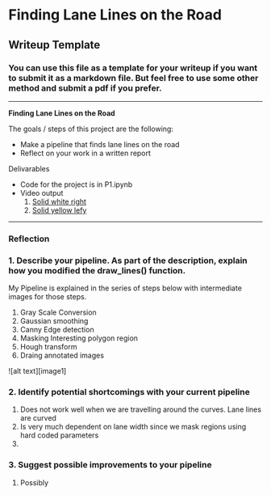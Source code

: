 # **Finding Lane Lines on the Road** 

## Writeup Template

### You can use this file as a template for your writeup if you want to submit it as a markdown file. But feel free to use some other method and submit a pdf if you prefer.

---

**Finding Lane Lines on the Road**

The goals / steps of this project are the following:
* Make a pipeline that finds lane lines on the road
* Reflect on your work in a written report

Delivarables
* Code for the project is in P1.ipynb
* Video output
  1. [Solid white right](./output/test_videos_output/solidWhiteRight.mp4)
  2. [Solid yellow lefy](./output/test_videos_output/solidYellowLeft.mp4)

---

### Reflection

### 1. Describe your pipeline. As part of the description, explain how you modified the draw_lines() function.

My Pipeline is explained in the series of steps below with intermediate images for those steps.

1. Gray Scale Conversion
2. Gaussian smoothing
3. Canny Edge detection
4. Masking Interesting polygon region
5. Hough transform
6. Draing annotated images

![alt text][image1]


### 2. Identify potential shortcomings with your current pipeline

1. Does not work well when we are travelling around the curves. Lane lines are curved
2. Is very much dependent on lane width since we mask regions using hard coded parameters
3. 


### 3. Suggest possible improvements to your pipeline

1. Possibly 